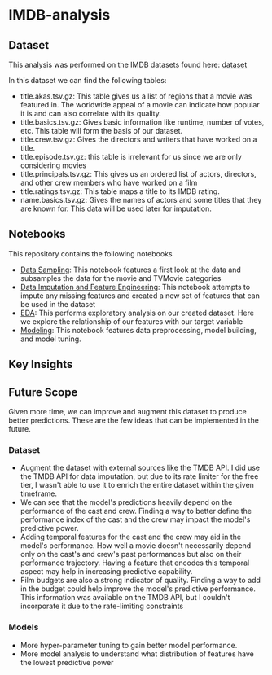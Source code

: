 # IMDB-analysis

## Dataset

This analysis was performed on the IMDB datasets found here: [dataset](https://www.imdb.com/interfaces/)

In this dataset we can find the following tables:

- title.akas.tsv.gz: This table gives us a list of regions that a movie was featured in. The worldwide appeal of a movie can indicate how popular it is and can also correlate with its quality.
- title.basics.tsv.gz: Gives basic information like runtime, number of votes, etc. This table will form the basis of our dataset.
- title.crew.tsv.gz: Gives the directors and writers that have worked on a title.
- title.episode.tsv.gz: this table is irrelevant for us since we are only considering movies
- title.principals.tsv.gz: This gives us an ordered list of actors, directors, and other crew members who have worked on a film
- title.ratings.tsv.gz: This table maps a title to its IMDB rating.
- name.basics.tsv.gz: Gives the names of actors and some titles that they are known for. This data will be used later for imputation.

## Notebooks

This repository contains the following notebooks

- [Data Sampling](Data%20Imputation%20and%20Feature%20Engineering.ipynb): This notebook features a first look at the data and subsamples the data for the movie and TVMovie categories
- [Data Imputation and Feature Engineering](Data%20Imputation%20and%20Feature%20Engineering.ipynb): This notebook attempts to impute any missing features and created a new set of features that can be used in the dataset
- [EDA](EDA.ipynb): This performs exploratory analysis on our created dataset. Here we explore the relationship of our features with our target variable 
- [Modeling](Modeling.ipynb): This notebook features data preprocessing, model building, and model tuning.

## Key Insights



## Future Scope

Given more time, we can improve and augment this dataset to produce better predictions. These are the few ideas that can be implemented in the future.

### Dataset

- Augment the dataset with external sources like the TMDB API. I did use the TMDB API for data imputation, but due to its rate limiter for the free tier, I wasn't able to use it to enrich the entire dataset within the given timeframe.
- We can see that the model's predictions heavily depend on the performance of the cast and crew. Finding a way to better define the performance index of the cast and the crew may impact the model's predictive power.
- Adding temporal features for the cast and the crew may aid in the model's performance. How well a movie doesn't necessarily depend only on the cast's and crew's past performances but also on their performance trajectory. Having a feature that encodes this temporal aspect may help in increasing predictive capability.
- Film budgets are also a strong indicator of quality. Finding a way to add in the budget could help improve the model's predictive performance. This information was available on the TMDB API, but I couldn't incorporate it due to the rate-limiting constraints

### Models
- More hyper-parameter tuning to gain better model performance.
- More model analysis to understand what distribution of features have the lowest predictive power




